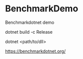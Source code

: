 # BenchmarkDemo
Benchmarkdotnet demo


dotnet build -c Release

dotnet <path/to/dll>


https://benchmarkdotnet.org/
